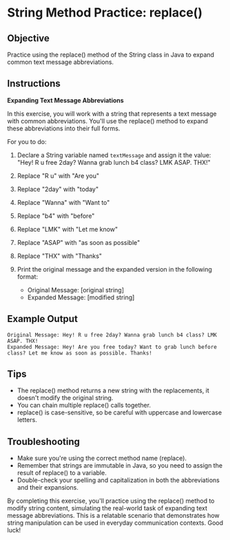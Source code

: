 # String Method Practice: replace()

## Objective
Practice using the replace() method of the String class in Java to expand common text message abbreviations.

## Instructions

**Expanding Text Message Abbreviations**

In this exercise, you will work with a string that represents a text message with common abbreviations. You'll use the replace() method to expand these abbreviations into their full forms.

For you to do:

1. Declare a String variable named `textMessage` and assign it the value:
   "Hey! R u free 2day? Wanna grab lunch b4 class? LMK ASAP. THX!"

2. Replace "R u" with "Are you"
3. Replace "2day" with "today"
4. Replace "Wanna" with "Want to"
5. Replace "b4" with "before"
6. Replace "LMK" with "Let me know"
7. Replace "ASAP" with "as soon as possible"
8. Replace "THX" with "Thanks"

9. Print the original message and the expanded version in the following format:
    - Original Message: [original string]
    - Expanded Message: [modified string]

## Example Output
```
Original Message: Hey! R u free 2day? Wanna grab lunch b4 class? LMK ASAP. THX!
Expanded Message: Hey! Are you free today? Want to grab lunch before class? Let me know as soon as possible. Thanks!

```

## Tips

- The replace() method returns a new string with the replacements, it doesn't modify the original string.
- You can chain multiple replace() calls together.
- replace() is case-sensitive, so be careful with uppercase and lowercase letters.

## Troubleshooting

- Make sure you're using the correct method name (replace).
- Remember that strings are immutable in Java, so you need to assign the result of replace() to a variable.
- Double-check your spelling and capitalization in both the abbreviations and their expansions.

By completing this exercise, you'll practice using the replace() method to modify string content, simulating the real-world task of expanding text message abbreviations. This is a relatable scenario that demonstrates how string manipulation can be used in everyday communication contexts. Good luck!